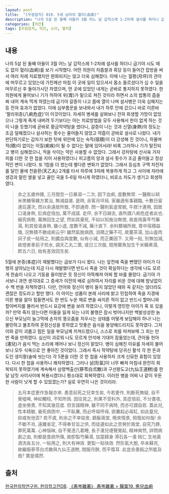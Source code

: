 ```yaml
---
layout: post
title:  "[우잠잡저] 019. 5세 남아의 혈리(血痢)"
description: "나의 5살 된 둘째 아들이 3월 어느 날 갑작스레 1-2차례 설사를 하더니 급기야 시도 때도 없이 혈리(血痢)를 보기 시작했다. ..."
categories: [의안]
tags: [우잠잡저, 의안, 소아, 혈리]
---
```


## 내용

나의 5살 된 둘째 아들이 3월 어느 날 갑작스레 1-2차례 설사를 하더니 급기야 시도 때도 없이 혈리(血痢)를 보기 시작했다. 어떤 의원이 차좁쌀과 흑당 등이 들어간 잡방을 써서 여러 차례 치료했지만 완화되지는 않고 더욱 심해졌다. 이때 나는 월평(月坪)의 관아에 머무르고 있었는데 가친께선 마침 이 곳에 일이 있으셔서 몸소 들르셨다가 십 수 일을 머무르신 후 돌아가시던 차였으며, 먼 곳에 있었던 내게는 곧바로 통지하지 못하였다. 한 의원에게 물어보니 기가 허하여 위(胃)가 밑으로 쳐진 것이라 하면서 소의 밥통의 즙을 짜 내어 계속 먹게 하였는데 급기야 갈증이 나고 몸에 열이 나며 설사병은 더욱 심해지는 등 전혀 효과가 없었다. 이에 심부름꾼을 보내와서 내가 하루 안에 갔으니 바로 이른바 '팔리위증(八痢危症)'이 이것이었다. 자세히 병세를 살펴보니 전혀 회생할 가망이 없었으나 그렇게 죽게 내버려 두기보다는 아는 치료방법을 모두 사용해서 한이 없게 하는 것이 나을 듯했기에 곧바로 황금작약탕을 썼더니, 갈증이 나는 것과 신열(身熱)의 정도는 조금 덜해졌으나 설사하는 횟수는 줄어들지 않았고 약즙이 곧바로 설사로 나왔다. 내가 판단하기로는 갑자기 보한 탓에 위안에 있는 숙적(宿積)이 더 강성해 진 것이니, 하물며 적(積)이 없이는 이질(痢疾)이 될 수 없다는 말에 있어서랴! 비록 그러하나 기가 탈진되고 병이 심해졌으니, 적을 삭이는 약은 사용할 수 없었다. 그래서 강차탕에 산사육 가자피를 더한 것 한 첩을 지어 사용하였더니 피고름의 양과 설사 횟수가 조금 줄어들고 정상적인 변이 나왔다. 또 1첩을 더 썼는데 별다른 변화가 없었다. 그래서 등심초 구맥 차전자를 달인 물에 천을환(天乙丸) 2개를 타서 하루에 3차례 복용하게 하고 그 사이에 자라에 생강과 말린 쌀을 넣고 끓인 국을 5-6일 마시게 하였더니, 비로소 차도가 생기고 회생하였다.

> 余之五歲仲豚, 三月間忽一日暴瀉一二次, 因下血痢, 度數無常. 一醫敎以秫米黑糖等雜方累治, 無減益甚. 是時, 余客月坪局. 家嚴適有事親臨, 十數日留連后還次, 而以余遠居所致, 不卽通奇. 問一醫則氣虛胃脫, 牛羘汁連用, 因致口渴身熱, 肛病症倍加, 萬不成諾. 走伻, 余不日越去, 直所謂八痢危症者此也. 細究病勢, 萬無回生之望, 然如其棄死, 不如以知施治無恨, 故直用黃芩芍藥湯, 則其發渴身熱, 雖小退, 度數不減, 藥汁直下. 余料驟補所致, 胃中宿積益熾, 況無積不勝成痢云乎! 雖然氣脫病困, 消積之藥不可, 故薑茶湯, 加山査肉訶子皮一貼用之, 則膿血與度數, 似有小減, 而正糞因下. 又用一貼, 別無加減, 故燈麥車前子煎水, 調天乙丸二箇, 或日三次服, 間用鱉魚加生干米糒煮湯, 飮五六日, 始有差效回生矣.

5월에 본증(本症)이 재발했다는 급보가 다시 왔다. 나는 앞전에 죽을 뻔했던 아이가 다행히 살아났는데 지금 다시 재발했다면 반드시 죽을 것이 확실하다는 생각에 나도 모르게 한숨이 나오고 기둥을 들이받은 듯 정신이 아뜩해져 어찌 할 바를 몰랐다. 급기야 가서보니 과연 생각대로 그 증세가 이전의 배로 심하여서 자리를 비운 것에 대해 밤낮없이 수 백 번을 자책하였다. 다만, 언어와 정신이 병이 들지 않았던 때와 꼭 같지는 않더라도 괜찮은 정도라고 할만 했다. 이 아이는 성품이 본래 사리에 밝고 민첩하여 죽을 지경에 이른 병을 앓아 힘들면서도 한 번도 누운 채로 변을 싸지른 적이 없고 반드시 할머니와 할아버지를 불러서 반드시 요강에 변을 보려 하였으니, 이렇게 영민한 아이가 혹 또 있을까? 만약 죽지 않는다면 아들을 잃게 되는 나의 불행은 잠시 벗어나지만 백발성성한 늙으신 부모님이 늘그막에 손자의 똥오줌을 치우시는 상태를 어떻게 보답해야 하나! 나는 불민하고 불초하여 혼정신성을 못하였고 맛좋은 음식을 봉양해드리지도 못하였다. 그저 이와 같이 괴롭고 힘든 일을 부모님께 끼쳐드렸으니, 스스로 죄를 따져보매 그 죄는 만 번 죽을 만하였다. 심신이 괴로워 나도 모르게 안석에 기대어 잠들었는데, 큰아들 헌아(瀗兒)가 음식 먹는 소리에 깨어나 보니 정신이 맑았다. 병이 심해진 이유를 자세히 물어보니 모두 식욕으로 안 좋아진 것이었다. 그래서 즉시 작약탕에 당귀신 활석 각 한 돈과 도인 생지황(술에 씻는다) 각 5푼을 더한 것 한 첩을 사용하자 크게 신묘한 효험이 있었다. 다시 한 첩을 사용하니 쾌차하였다. 그러나 살[形氣]이 너무 빠져 마침내 완전히 회복되지 못하였기에 계속해서 삼령백출산(蔘苓白朮散)과 구선왕도고(九仙王道糕)를 한 달 남짓 사이사이에 복용시켰더니 평소대로 회복하였다. 이러한 병을 어찌 나 같이 우둔한 사람이 낫게 할 수 있었겠는가? 실로 우연히 나은 것이리라.

> 五月本症更作急報亦來. 愚意前死之兒幸生矣, 今若更作, 則斷死無疑, 自不覺噓唏, 神如觸柱, 不知所爲. 因往見之, 則果不受料外, 其症倍前, 不分晝夜, 虛坐勞責, 不知其幾百度. 但言語精神, 雖不同不病時, 而亦可謂自若. 蓋此兒, 性本精敏, 垂死病困中, 一不臥糞, 而必呼祖呼母, 欲糞起必尋缸, 如此靈兒, 抑或有他否? 若不虞, 則余之不幸姑舍, 䳽髮兩堂, 晩來情景, 倘復如何哉! 余不敏不肖, 遠離省定, 不得奉甘旨之供, 而徒遺如此之苦勞於兩堂, 自究乃罪, 罪死萬萬. 心神惱昧, 自不覺憑几着睡, 長子瀗兒啑聲覺起, 精神爽然, 詳問病劇之由, 則都是食欲所傷, 故卽製芍藥湯, 加當歸身 滑石各一戔 桃仁 生地黃酒洗各五分, 一貼用之, 則大有神效. 更製一貼快效. 然形氣大脫, 卒未蘇完, 故繼服蔘苓白朮散與九仙王道糕, 間服月餘, 而平復耳. 此豈余愚鈍之所能及哉? 實是偶然.

## 출처

[한국한의학연구원. 한의학고전DB](https://mediclassics.kr/). [《愚岑雜著》 愚岑雜著 > 醫案19. 男兒血痢](https://mediclassics.kr/books/48/volume/1#content_159)
